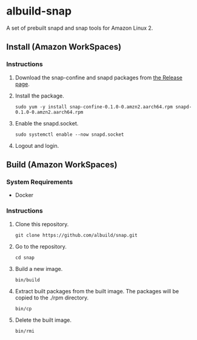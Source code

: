 # albuild-snap

A set of prebuilt snapd and snap tools for Amazon Linux 2.

## Install (Amazon WorkSpaces)

### Instructions

1. Download the snap-confine and snapd packages from [the Release page](https://github.com/albuild/snap/releases/tag/v0.1.0).

1. Install the package.

    ```
    sudo yum -y install snap-confine-0.1.0-0.amzn2.aarch64.rpm snapd-0.1.0-0.amzn2.aarch64.rpm
    ```

1. Enable the snapd.socket.

    ```
    sudo systemctl enable --now snapd.socket
    ```

1. Logout and login.

## Build (Amazon WorkSpaces)

### System Requirements

* Docker

### Instructions

1. Clone this repository.

    ```
    git clone https://github.com/albuild/snap.git
    ```

1. Go to the repository.

    ```
    cd snap
    ```

1. Build a new image.

    ```
    bin/build
    ```

1. Extract built packages from the built image. The packages will be copied to the ./rpm directory.

    ```
    bin/cp
    ```

1. Delete the built image.

    ```
    bin/rmi
    ```
